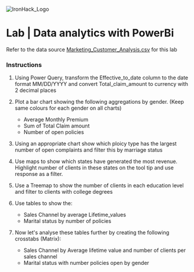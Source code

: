![IronHack_Logo](https://user-images.githubusercontent.com/92721547/180667578-7208994e-3fdf-4006-8481-d0723b917662.png)

# Lab | Data analytics with PowerBi

Refer to the data source [Marketing_Customer_Analysis.csv](https://github.com/KofiSika/Testing_eye/blob/main/Labs/Data_Analytics_with_PowerBi/Files_for_Lab/Marketing_Customer_Analysis.txt) for this lab

### Instructions 
1. Using Power Query, transform the Effective_to_date column to the date format MM/DD/YYYY and convert Total_claim_amount to currency with 2 decimal places
2. Plot a bar chart showing the following aggregations by gender. (Keep same colours for each gender on all charts)
    * Average Monthly Premium 
    * Sum of Total Claim amount 
    * Number of open policies 
3. Using an appropriate chart show which ploicy type has the largest number of open complaints and filter this by marriage status
4. Use maps to show which states have generated the most revenue. Highlight number of clients in these states on the tool tip and use response as a filter. 
5. Use a Treemap to show the number of clients in each education level and filter to clients with college degrees
6. Use tables to show the: 
    * Sales Channel by average Lifetime_values 
    * Marital status by number of policies 
 
 7. Now let's analyse these tables further by creating the following crosstabs (Matrix): 
     * Sales Channel by Average lifetime value and number of clients per sales channel
     * Marital status with number policies open by gender 
